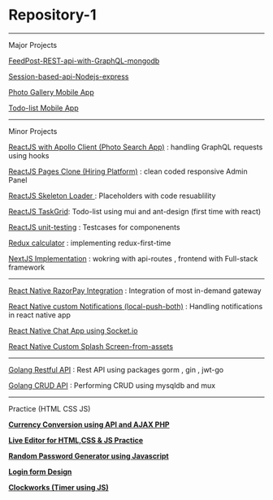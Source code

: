 # Repository-1

<!-- [![Anurag's github stats](https://github-readme-stats.vercel.app/api?username=sky107&?count_private=true&include_all_commits=true&show_icons=true&repo=Repository-1)](https://github.com/sky107) -->

---------------------
Major Projects

[FeedPost-REST-api-with-GraphQL-mongodb](https://github.com/sky107/Repository-1/tree/main/Node%20JS/api-rest-graphql-mongodb)

[Session-based-api-Nodejs-express](https://github.com/sky107/Repository-1/tree/main/Node%20JS/api-session-based)

[Photo Gallery Mobile App](https://github.com/sky107/Photo-Gallery-Application-unsplash)

[Todo-list Mobile App](https://github.com/sky107/Repository-1/tree/main/React%20Native/TodoApp-in-6hours)




-------------------

Minor Projects 



[ReactJS with Apollo Client (Photo Search App)](https://github.com/sky107/Repository-1/tree/main/React%20JS/react-with-apollo-client) : handling GraphQL requests using hooks



[ReactJS Pages Clone (Hiring Platform)](https://github.com/sky107/Repository-1/tree/main/React%20JS/Hiring-platform-pages-code) : clean coded responsive Admin Panel

[ReactJS Skeleton Loader ](https://github.com/sky107/Repository-1/tree/main/React%20JS/React-03-Skeletons%20in%20React) : Placeholders with code resuablility 

[ReactJS TaskGrid](https://github.com/sky107/Repository-1/tree/main/React%20JS/React-01-TaskGrid): Todo-list using mui and ant-design (first time with react)

[ReactJS unit-testing](https://github.com/sky107/Repository-1/tree/main/React%20JS/unit-testing-in-react) : Testcases for componenents


[Redux calculator](https://github.com/sky107/Repository-1/tree/main/React%20JS/React-Redux-implementation) : implementing redux-first-time


[NextJS Implementation](https://github.com/sky107/Repository-1/tree/main/React%20JS/NextJs-basics) : wokring with api-routes , frontend with Full-stack framework 


------------------------------------


[React Native RazorPay Integration](https://github.com/sky107/Repository-1/tree/main/React%20Native/Razorpay-integration) : Integration of most in-demand gateway


[React Native custom Notifications (local-push-both)](https://github.com/sky107/Repository-1/tree/main/React%20Native/Notifications-notifee) : Handling notifications in react native app 

[React Native Chat App using Socket.io](https://github.com/sky107/Repository-1/tree/main/React%20Native/chat-app-web-sockets)


[React Native Custom Splash Screen-from-assets](https://github.com/sky107/Repository-1/tree/main/React%20Native/building-splash-screen)

------------------------------------------




[Golang Restful API](https://github.com/sky107/Repository-1/tree/main/Golang/rest-api-gin-jwt) : Rest API using packages gorm , gin , jwt-go 


[Golang CRUD API](https://github.com/sky107/Repository-1/tree/main/Golang/crud-api-with-go) : Performing CRUD using mysqldb and mux



------------------------------
Practice (HTML CSS JS)


[**Currency Conversion using API and AJAX PHP**](https://proudplainhertz--five-nine.repl.co) 

[**Live Editor for HTML,CSS & JS Practice**](https://web-editor-sky.surge.sh)

[**Random Password Generator using Javascript**](https://sky107.github.io/Random-Password-Generator-Javascript-/)

[**Login form Design**](https://legitimatedetailedinterfacestandard--five-nine.repl.co)

[**Clockworks (Timer using JS)**](https://plainusableprinter--five-nine.repl.co)

<!--
[TestPortal](https://github.com/sky107/Repository-1/tree/main/React%20JS/React-05-TestPortal)

[ReactLiveSearch](https://github.com/sky107/Repository-1/tree/main/React%20JS/React-05-TestPortal)

[BookProject](https://github.com/sky107/Repository-1/tree/main/React%20JS/React-03-BookStore)

[TaskGrid](https://github.com/sky107/Repository-1/tree/main/React%20JS/React-01-TaskGrid)
 

